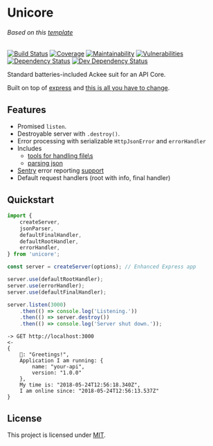 # Unicore

###### Based on this [template](https://github.com/AckeeCZ/package-template/tree/6febde96d20cfec270e74d1557ba7644ff834e8c)

[![Build Status](https://img.shields.io/travis/com/AckeeCZ/unicore/master.svg?style=flat-square)](https://travis-ci.com/AckeeCZ/unicore)
[![Coverage](https://img.shields.io/codeclimate/coverage/AckeeCZ/unicore.svg?style=flat-square)](https://codeclimate.com/github/AckeeCZ/unicore)
[![Maintainability](https://img.shields.io/codeclimate/maintainability/AckeeCZ/unicore.svg?style=flat-square)](https://codeclimate.com/github/AckeeCZ/unicore)
[![Vulnerabilities](https://img.shields.io/snyk/vulnerabilities/github/AckeeCZ/unicore.svg?style=flat-square)](https://snyk.io/test/github/AckeeCZ/unicore?targetFile=package.json)
[![Dependency Status](https://img.shields.io/david/AckeeCZ/unicore.svg?style=flat-square)](https://david-dm.org/AckeeCZ/unicore)
[![Dev Dependency Status](https://img.shields.io/david/dev/AckeeCZ/unicore.svg?style=flat-square)](https://david-dm.org/AckeeCZ/unicore?type=dev)

Standard batteries-included Ackee suit for an API Core.

Built on top of [express](https://github.com/expressjs/express/) and [this is all you have to change](./docs/express-migration-guide.md).

## Features

- Promised `listen`.
- Destroyable server with `.destroy()`.
- Error processing with serializable `HttpJsonError` and `errorHandler`
- Includes
    - [tools for handling file\s ](./docs/file-uploads.md)
    - [parsing json](./docs/body-parsers.md)
- [Sentry](https://sentry.io) error reporting [support](./docs/sentry.md)
- Default request handlers (root with info, final handler)

## Quickstart

```js
import {
    createServer,
    jsonParser,
    defaultFinalHandler,
    defaultRootHandler,
    errorHandler,
} from 'unicore';

const server = createServer(options); // Enhanced Express app

server.use(defaultRootHandler);
server.use(errorHandler);
server.use(defaultFinalHandler);

server.listen(3000)
    .then(() => console.log('Listening.'))
    .then(() => server.destroy())
    .then(() => console.log('Server shut down.'));
```

```
-> GET http://localhost:3000
<-
{
    🦄: "Greetings!",
    Application I am running: {
        name: "your-api",
        version: "1.0.0"
    },
    My time is: "2018-05-24T12:56:18.340Z",
    I am online since: "2018-05-24T12:56:13.537Z"
}
```



## License

This project is licensed under [MIT](./LICENSE).
